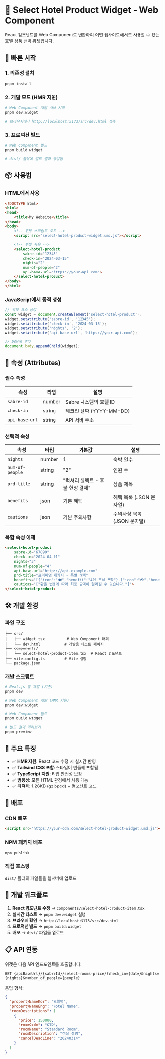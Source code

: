 # 🏨 Select Hotel Product Widget - Web Component

React 컴포넌트를 Web Component로 변환하여 어떤 웹사이트에서도 사용할 수 있는 호텔 상품 선택 위젯입니다.

## 🚀 빠른 시작

### 1. 의존성 설치

```bash
pnpm install
```

### 2. 개발 모드 (HMR 지원)

```bash
# Web Component 개발 서버 시작
pnpm dev:widget

# 브라우저에서 http://localhost:5173/src/dev.html 접속
```

### 3. 프로덕션 빌드

```bash
# Web Component 빌드
pnpm build:widget

# dist/ 폴더에 빌드 결과 생성됨
```

## 📦 사용법

### HTML에서 사용

```html
<!DOCTYPE html>
<html>
<head>
    <title>My Website</title>
</head>
<body>
    <!-- 위젯 스크립트 로드 -->
    <script src="select-hotel-product-widget.umd.js"></script>
    
    <!-- 위젯 사용 -->
    <select-hotel-product 
        sabre-id="12345"
        check-in="2024-03-15"
        nights="2"
        num-of-people="2"
        api-base-url="https://your-api.com">
    </select-hotel-product>
</body>
</html>
```

### JavaScript에서 동적 생성

```javascript
// 위젯 요소 생성
const widget = document.createElement('select-hotel-product');
widget.setAttribute('sabre-id', '12345');
widget.setAttribute('check-in', '2024-03-15');
widget.setAttribute('nights', '2');
widget.setAttribute('api-base-url', 'https://your-api.com');

// DOM에 추가
document.body.appendChild(widget);
```

## 🔧 속성 (Attributes)

### 필수 속성

| 속성 | 타입 | 설명 |
|------|------|------|
| `sabre-id` | number | Sabre 시스템의 호텔 ID |
| `check-in` | string | 체크인 날짜 (YYYY-MM-DD) |
| `api-base-url` | string | API 서버 주소 |

### 선택적 속성

| 속성 | 타입 | 기본값 | 설명 |
|------|------|--------|------|
| `nights` | number | 1 | 숙박 일수 |
| `num-of-people` | string | "2" | 인원 수 |
| `prd-title` | string | "럭셔리 셀렉트 - 후불 현장 결제" | 상품 제목 |
| `benefits` | json | 기본 혜택 | 혜택 목록 (JSON 문자열) |
| `cautions` | json | 기본 주의사항 | 주의사항 목록 (JSON 문자열) |

### 복합 속성 예제

```html
<select-hotel-product 
    sabre-id="67890"
    check-in="2024-04-01"
    nights="3"
    num-of-people="4"
    api-base-url="https://api.example.com"
    prd-title="프리미엄 패키지 - 특별 혜택"
    benefits='[{"icon":"🍽️","benefit":"4인 조식 포함"},{"icon":"💳","benefit":"$200 크레딧 제공"}]'
    cautions='["환율 변동에 따라 최종 금액이 달라질 수 있습니다."]'>
</select-hotel-product>
```

## 🛠️ 개발 환경

### 파일 구조

```
├── src/
│   ├── widget.tsx          # Web Component 래퍼
│   └── dev.html           # 개발용 테스트 페이지
├── components/
│   └── select-hotel-product-item.tsx  # React 컴포넌트
├── vite.config.ts         # Vite 설정
└── package.json
```

### 개발 스크립트

```bash
# Next.js 앱 개발 (기존)
pnpm dev

# Web Component 개발 (HMR 지원)
pnpm dev:widget

# Web Component 빌드
pnpm build:widget

# 빌드 결과 미리보기
pnpm preview
```

## 🎯 주요 특징

- ✅ **HMR 지원**: React 코드 수정 시 실시간 반영
- ✅ **Tailwind CSS 포함**: 스타일이 번들에 포함됨
- ✅ **TypeScript 지원**: 타입 안전성 보장
- ✅ **범용성**: 모든 HTML 환경에서 사용 가능
- ✅ **최적화**: 1.26KB (gzipped) + 컴포넌트 코드

## 🚀 배포

### CDN 배포
```html
<script src="https://your-cdn.com/select-hotel-product-widget.umd.js"></script>
```

### NPM 패키지 배포
```bash
npm publish
```

### 직접 호스팅
`dist/` 폴더의 파일들을 웹서버에 업로드

## 🔄 개발 워크플로

1. **React 컴포넌트 수정** → `components/select-hotel-product-item.tsx`
2. **실시간 테스트** → `pnpm dev:widget` 실행
3. **브라우저 확인** → `http://localhost:5173/src/dev.html`
4. **프로덕션 빌드** → `pnpm build:widget`
5. **배포** → `dist/` 파일들 업로드

## 📋 API 연동

위젯은 다음 API 엔드포인트를 호출합니다:

```
GET {apiBaseUrl}/{sabreId}/select-rooms-price/?check_in={date}&nights={nights}&number_of_people={people}
```

응답 형식:
```json
{
  "propertyNameKor": "호텔명",
  "propertyNameEng": "Hotel Name", 
  "roomDescriptions": [
    {
      "price": 150000,
      "roomCode": "STD",
      "roomName": "Standard Room",
      "roomDescription": "객실 설명",
      "cancelDeadLine": "20240314"
    }
  ]
}
```